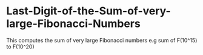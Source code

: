 # Last-Digit-of-the-Sum-of-very-large-Fibonacci-Numbers
This computes the sum of very large Fibonacci numbers e.g sum of F(10^15) to F(10^20)
